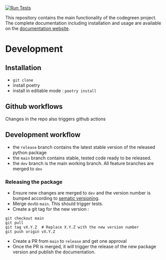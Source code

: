 [![Run Tests](https://github.com/codegreen-framework/codegreen-core/actions/workflows/test.yml/badge.svg)](https://github.com/codegreen-framework/codegreen-core/actions/workflows/test.yml)

This repository contains the main functionality of the codegreen project. The complete documentation including installation and usage are available on the [documentation website](https://codegreen-framework.github.io/codegreen-core/). 

# Development 

## Installation
- `git clone`
- install poetry
- install in editable mode : `poetry install`

## Github workflows
Changes in the repo also triggers github actions 

## Development workflow 
- the `release` branch contains the latest stable version of the released python package 
- the `main` branch contains stable, tested code ready to be released. 
- the `dev` branch is the main working branch. All feature branches are merged to `dev` 

### Releasing  the package
- Ensure new changes are merged to `dev` and the version number is bumped according to [sematic versioning](https://semver.org/).
-  Merge `dev`to `main`. This should trigger tests.
-  Create a git tag for the new version :
```
git checkout main
git pull
git tag vX.Y.Z  # Replace X.Y.Z with the new version number
git push origin vX.Y.Z
```
- Create a PR from `main` to `release` and get one approval
- Once the PR is merged, it will trigger the release of the new package version and publish the documentation.